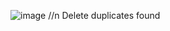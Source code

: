 

![image](https://github.com/danielveloso92/SQL-Scripts/assets/53971528/80b3387d-9c90-46b2-b91b-5c0b149cee18)
//n Delete duplicates found



